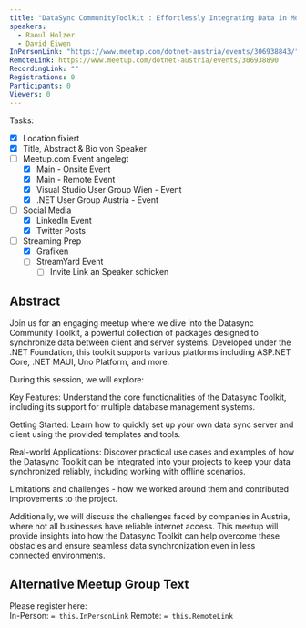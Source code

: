 ```yaml
---
title: "DataSync CommunityToolkit : Effortlessly Integrating Data in Modern Offline Client"
speakers:
  - Raoul Holzer
  - David Eiwen
InPersonLink: "https://www.meetup.com/dotnet-austria/events/306938843/"
RemoteLink: https://www.meetup.com/dotnet-austria/events/306938890
RecordingLink: ""
Registrations: 0
Participants: 0
Viewers: 0
---
```

Tasks:
- [x] Location fixiert
- [x] Title, Abstract & Bio von Speaker
- [ ] Meetup.com Event angelegt
	- [x] Main - Onsite Event
	- [x] Main - Remote Event
	- [x] Visual Studio User Group Wien - Event
	- [x] .NET User Group Austria - Event
- [ ] Social Media
	- [x] LinkedIn Event
	- [x] Twitter Posts
- [ ] Streaming Prep
	- [x] Grafiken
	- [ ] StreamYard Event
		- [ ] Invite Link an Speaker schicken

## Abstract

Join us for an engaging meetup where we dive into the Datasync Community Toolkit, a powerful collection of packages designed to synchronize data between client and server systems. Developed under the .NET Foundation, this toolkit supports various platforms including ASP.NET Core, .NET MAUI, Uno Platform, and more.

During this session, we will explore:

Key Features: Understand the core functionalities of the Datasync Toolkit, including its support for multiple database management systems.

Getting Started: Learn how to quickly set up your own data sync server and client using the provided templates and tools.

Real-world Applications: Discover practical use cases and examples of how the Datasync Toolkit can be integrated into your projects to keep your data synchronized reliably, including working with offline scenarios.

Limitations and challenges - how we worked around them and contributed improvements to the project.

Additionally, we will discuss the challenges faced by companies in Austria, where not all businesses have reliable internet access. This meetup will provide insights into how the Datasync Toolkit can help overcome these obstacles and ensure seamless data synchronization even in less connected environments.

## Alternative Meetup Group Text

Please register here:  
In-Person: `= this.InPersonLink`
Remote: `= this.RemoteLink`